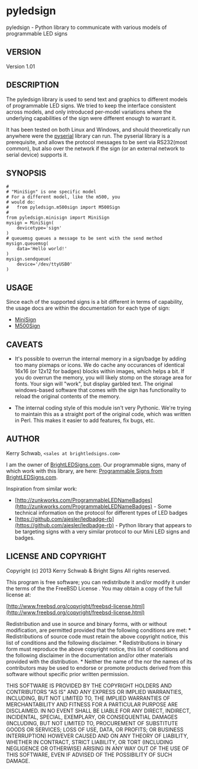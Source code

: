 # pyledsign 

pyledsign - Python library to communicate with various models of programmable LED signs
 

## VERSION

Version 1.01

## DESCRIPTION

The pyledsign library is used to send text and graphics to different models of programmable LED signs. We tried to keep the interface consistent across models, and only introduced per-model variations where the underlying capabilities of the sign were different enough to warrant it.  

It has been tested on both Linux and Windows, and should theoretically run anywhere were the [pyserial](http://pyserial.sourceforge.net/) library can run.  The pyserial library is a prerequisite, and allows the protocol messages to be sent via RS232(most common), but also over the network if the sign (or an external network to serial device) supports it. 


## SYNOPSIS

    #
    # "MiniSign" is one specific model
    # For a different model, like the m500, you
    # would do:
    #   from pyledsign.m500sign import M500Sign
    #
    from pyledsign.minisign import MiniSign
    mysign = MiniSign(
        devicetype='sign' 
    ) 
    # queuemsg queues a message to be sent with the send method
    mysign.queuemsg(
        data='Hello world!'
    )
    mysign.sendqueue(
        device='/dev/ttyUSB0'
    )

## USAGE

Since each of the supported signs is a bit different in terms of capability, the usage docs are within the documentation for each type of sign:

- [MiniSign](minisign.md)
- [M500Sign](m500sign.md)

## CAVEATS

- It's possible to overrun the internal memory in a sign/badge by adding too many pixmaps or icons.  We do cache any occurances of identical 16x16 (or 12x12 for badges) blocks within images, which helps a bit.  If you do overrun the memory, you will likely stomp on the storage area for fonts.   Your sign will "work", but display garbled text. The original windows-based software that comes with the sign has functionality to reload the original contents of the memory.

- The internal coding style of this module isn't very Pythonic.  We're trying to maintain this as a straight port of the original code, which was written in Perl.  This makes it easier to add features, fix bugs, etc. 

## AUTHOR

Kerry Schwab, `<sales at brightledsigns.com>`

I am the owner of [BrightLEDSigns.com](http://www.brightledsigns.com/).  Our programmable signs, many of which work with this library, are here: [Programmable Signs from BrightLEDSigns.com](http://www.brightledsigns.com/scrolling-led-signs.html).

Inspiration from similar work:

- [http://zunkworks.com/ProgrammableLEDNameBadges](http://zunkworks.com/ProgrammableLEDNameBadges) - Some technical information on the protocol for different types of LED badges
- [https://github.com/ajesler/ledbadge-rb](https://github.com/ajesler/ledbadge-rb) - Python library that appears to be targeting signs with a very similar protocol to our Mini LED signs and badges. 


## LICENSE AND COPYRIGHT

Copyright (c) 2013 Kerry Schwab & Bright Signs
All rights reserved.

This program is free software; you can redistribute it and/or modify it
under the terms of the the FreeBSD License . You may obtain a
copy of the full license at:

[http://www.freebsd.org/copyright/freebsd-license.html](http://www.freebsd.org/copyright/freebsd-license.html)


Redistribution and use in source and binary forms, with or without
modification, are permitted provided that the following conditions are met:
    * Redistributions of source code must retain the above copyright
      notice, this list of conditions and the following disclaimer.
    * Redistributions in binary form must reproduce the above copyright
      notice, this list of conditions and the following disclaimer in the
      documentation and/or other materials provided with the distribution.
    * Neither the name of the <organization> nor the
      names of its contributors may be used to endorse or promote products
      derived from this software without specific prior written permission.

THIS SOFTWARE IS PROVIDED BY THE COPYRIGHT HOLDERS AND CONTRIBUTORS "AS IS" AND
ANY EXPRESS OR IMPLIED WARRANTIES, INCLUDING, BUT NOT LIMITED TO, THE IMPLIED
WARRANTIES OF MERCHANTABILITY AND FITNESS FOR A PARTICULAR PURPOSE ARE
DISCLAIMED. IN NO EVENT SHALL <COPYRIGHT HOLDER> BE LIABLE FOR ANY
DIRECT, INDIRECT, INCIDENTAL, SPECIAL, EXEMPLARY, OR CONSEQUENTIAL DAMAGES
(INCLUDING, BUT NOT LIMITED TO, PROCUREMENT OF SUBSTITUTE GOODS OR SERVICES;
LOSS OF USE, DATA, OR PROFITS; OR BUSINESS INTERRUPTION) HOWEVER CAUSED AND
ON ANY THEORY OF LIABILITY, WHETHER IN CONTRACT, STRICT LIABILITY, OR TORT
(INCLUDING NEGLIGENCE OR OTHERWISE) ARISING IN ANY WAY OUT OF THE USE OF THIS
SOFTWARE, EVEN IF ADVISED OF THE POSSIBILITY OF SUCH DAMAGE.
